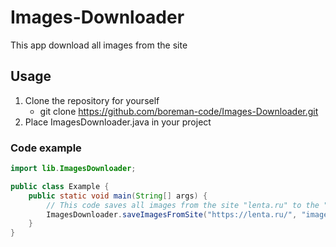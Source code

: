 # Images-Downloader
This app download all images from the site

## Usage

1. Clone the repository for yourself
	* git clone https://github.com/boreman-code/Images-Downloader.git
2. Place ImagesDownloader.java in your project

### Code example 
```java
import lib.ImagesDownloader;

public class Example {
    public static void main(String[] args) {
    	// This code saves all images from the site "lenta.ru" to the "images" directory in your project
        ImagesDownloader.saveImagesFromSite("https://lenta.ru/", "images");
    }
}
```
